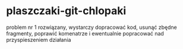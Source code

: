 # plaszczaki-git-chlopaki
problem nr 1 rozwiązany, wystarczy dopracować kod, usunąć zbędne fragmenty, poprawić komenatrze i ewentualnie popracować nad przyspieszeniem działania
